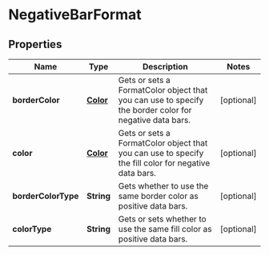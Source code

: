 
# NegativeBarFormat

## Properties
Name | Type | Description | Notes
------------ | ------------- | ------------- | -------------
**borderColor** | [**Color**](Color.md) | Gets or sets a FormatColor object that you can use to specify the border    color for negative data bars.              |  [optional]
**color** | [**Color**](Color.md) | Gets or sets a FormatColor object that you can use to specify the fill color    for negative data bars.              |  [optional]
**borderColorType** | **String** | Gets whether to use the same border color as positive data bars.              |  [optional]
**colorType** | **String** | Gets or sets whether to use the same fill color as positive data bars. |  [optional]



